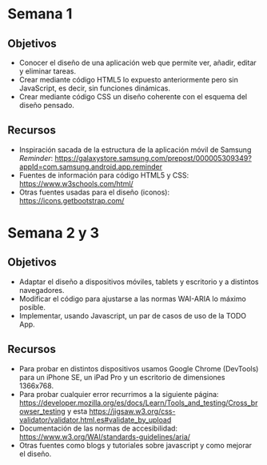 # Semana 1

## Objetivos
- Conocer el diseño de una aplicación web que permite ver, añadir, editar y eliminar tareas.
- Crear mediante código HTML5 lo expuesto anteriormente pero sin JavaScript, es decir, sin funciones dinámicas.
- Crear mediante código CSS un diseño coherente con el esquema del diseño pensado.

## Recursos
- Inspiración sacada de la estructura de la aplicación móvil de Samsung _Reminder_:
https://galaxystore.samsung.com/prepost/000005309349?appId=com.samsung.android.app.reminder
- Fuentes de información para código HTML5 y CSS:
https://www.w3schools.com/html/
- Otras fuentes usadas para el diseño (iconos):
https://icons.getbootstrap.com/

# Semana 2 y 3

## Objetivos
- Adaptar el diseño a dispositivos móviles, tablets y escritorio y a distintos navegadores.
- Modificar el código para ajustarse a las normas WAI-ARIA lo máximo posible.
- Implementar, usando Javascript, un par de casos de uso de la TODO App.

## Recursos
- Para probar en distintos dispositivos usamos Google Chrome (DevTools) para un iPhone SE, un iPad Pro y un escritorio de dimensiones 1366x768.
- Para probar cualquier error recurrimos a la siguiente página: https://developer.mozilla.org/es/docs/Learn/Tools_and_testing/Cross_browser_testing y esta https://jigsaw.w3.org/css-validator/validator.html.es#validate_by_upload
- Documentación de las normas de accesibilidad: https://www.w3.org/WAI/standards-guidelines/aria/
- Otras fuentes como blogs y tutoriales sobre javascript y como mejorar el diseño.